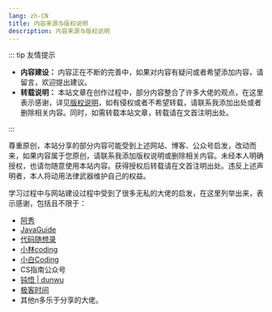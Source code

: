 ```yaml
---
lang: zh-CN
title: 内容来源与版权说明
description: 内容来源与版权说明
---
```

::: tip 友情提示

- **内容建设：** 内容正在不断的完善中，如果对内容有疑问或者希望添加内容，请留言，欢迎提出建议。
- **转载说明：** 本站文章在创作过程中，部分内容整合了许多大佬的观点，在这里表示感谢，详见[版权说明][本站版权说明]，如有侵权或者不希望转载，请联系我添加出处或者删除相关内容。同时，如需转载本站文章，转载请在文首注明出处。

:::

尊重原创，本站分享的部分内容可能受到上述网站、博客、公众号启发，改动而来，如果内容属于您原创，请联系我添加版权说明或删除相关内容。未经本人明确授权，也请勿随意使用本站内容。获得授权后转载请在文首注明出处。违反上述声明者，本人将动用法律武器维护自己的权益。

学习过程中与网站建设过程中受到了很多无私的大佬的启发，在这里列举出来，表示感谢，包括且不限于：
- [阿秀][阿秀的网站]
- [JavaGuide][JavaGuide的网站]
- [代码随想录][代码随想录网站]
- [小林coding][小林coding的网站]
- [小白Coding][小白Coding网站]
- CS指南公众号
- [钝悟 | dunwu][dunwu的github]
- [极客时间][极客时间网站]
- 其他n多乐于分享的大佬。








[阿秀的网站]: https://interviewguide.cn/
[JavaGuide的网站]: https://javaguide.cn/
[代码随想录网站]: https://programmercarl.com/
[小林coding的网站]: https://interviewguide.cn/
[小白Coding网站]:https://www.xiaobaicoding.com/
[dunwu的github]: https://github.com/dunwu
[极客时间网站]: https://time.geekbang.org/
[本站版权说明]: /more_about/context.md
